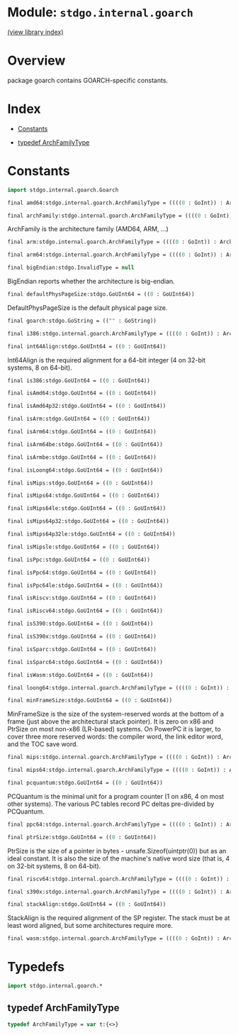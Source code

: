 # Module: `stdgo.internal.goarch`

[(view library index)](../../stdgo.md)


# Overview


package goarch contains GOARCH\-specific constants. 


# Index


- [Constants](<#constants>)

- [typedef ArchFamilyType](<#typedef-archfamilytype>)

# Constants


```haxe
import stdgo.internal.goarch.Goarch
```


```haxe
final amd64:stdgo.internal.goarch.ArchFamilyType = ((((0 : GoInt)) : ArchFamilyType))
```


```haxe
final archFamily:stdgo.internal.goarch.ArchFamilyType = ((((0 : GoInt)) : ArchFamilyType))
```


ArchFamily is the architecture family \(AMD64, ARM, ...\) 


```haxe
final arm:stdgo.internal.goarch.ArchFamilyType = ((((0 : GoInt)) : ArchFamilyType))
```


```haxe
final arm64:stdgo.internal.goarch.ArchFamilyType = ((((0 : GoInt)) : ArchFamilyType))
```


```haxe
final bigEndian:stdgo.InvalidType = null
```


BigEndian reports whether the architecture is big\-endian. 


```haxe
final defaultPhysPageSize:stdgo.GoUInt64 = ((0 : GoUInt64))
```


DefaultPhysPageSize is the default physical page size. 


```haxe
final goarch:stdgo.GoString = (("" : GoString))
```


```haxe
final i386:stdgo.internal.goarch.ArchFamilyType = ((((0 : GoInt)) : ArchFamilyType))
```


```haxe
final int64Align:stdgo.GoUInt64 = ((0 : GoUInt64))
```


Int64Align is the required alignment for a 64\-bit integer \(4 on 32\-bit systems, 8 on 64\-bit\). 


```haxe
final is386:stdgo.GoUInt64 = ((0 : GoUInt64))
```


```haxe
final isAmd64:stdgo.GoUInt64 = ((0 : GoUInt64))
```


```haxe
final isAmd64p32:stdgo.GoUInt64 = ((0 : GoUInt64))
```


```haxe
final isArm:stdgo.GoUInt64 = ((0 : GoUInt64))
```


```haxe
final isArm64:stdgo.GoUInt64 = ((0 : GoUInt64))
```


```haxe
final isArm64be:stdgo.GoUInt64 = ((0 : GoUInt64))
```


```haxe
final isArmbe:stdgo.GoUInt64 = ((0 : GoUInt64))
```


```haxe
final isLoong64:stdgo.GoUInt64 = ((0 : GoUInt64))
```


```haxe
final isMips:stdgo.GoUInt64 = ((0 : GoUInt64))
```


```haxe
final isMips64:stdgo.GoUInt64 = ((0 : GoUInt64))
```


```haxe
final isMips64le:stdgo.GoUInt64 = ((0 : GoUInt64))
```


```haxe
final isMips64p32:stdgo.GoUInt64 = ((0 : GoUInt64))
```


```haxe
final isMips64p32le:stdgo.GoUInt64 = ((0 : GoUInt64))
```


```haxe
final isMipsle:stdgo.GoUInt64 = ((0 : GoUInt64))
```


```haxe
final isPpc:stdgo.GoUInt64 = ((0 : GoUInt64))
```


```haxe
final isPpc64:stdgo.GoUInt64 = ((0 : GoUInt64))
```


```haxe
final isPpc64le:stdgo.GoUInt64 = ((0 : GoUInt64))
```


```haxe
final isRiscv:stdgo.GoUInt64 = ((0 : GoUInt64))
```


```haxe
final isRiscv64:stdgo.GoUInt64 = ((0 : GoUInt64))
```


```haxe
final isS390:stdgo.GoUInt64 = ((0 : GoUInt64))
```


```haxe
final isS390x:stdgo.GoUInt64 = ((0 : GoUInt64))
```


```haxe
final isSparc:stdgo.GoUInt64 = ((0 : GoUInt64))
```


```haxe
final isSparc64:stdgo.GoUInt64 = ((0 : GoUInt64))
```


```haxe
final isWasm:stdgo.GoUInt64 = ((0 : GoUInt64))
```


```haxe
final loong64:stdgo.internal.goarch.ArchFamilyType = ((((0 : GoInt)) : ArchFamilyType))
```


```haxe
final minFrameSize:stdgo.GoUInt64 = ((0 : GoUInt64))
```


MinFrameSize is the size of the system\-reserved words at the bottom  of a frame \(just above the architectural stack pointer\).  It is zero on x86 and PtrSize on most non\-x86 \(LR\-based\) systems.  On PowerPC it is larger, to cover three more reserved words:  the compiler word, the link editor word, and the TOC save word. 


```haxe
final mips:stdgo.internal.goarch.ArchFamilyType = ((((0 : GoInt)) : ArchFamilyType))
```


```haxe
final mips64:stdgo.internal.goarch.ArchFamilyType = ((((0 : GoInt)) : ArchFamilyType))
```


```haxe
final pcquantum:stdgo.GoUInt64 = ((0 : GoUInt64))
```


PCQuantum is the minimal unit for a program counter \(1 on x86, 4 on most other systems\).  The various PC tables record PC deltas pre\-divided by PCQuantum. 


```haxe
final ppc64:stdgo.internal.goarch.ArchFamilyType = ((((0 : GoInt)) : ArchFamilyType))
```


```haxe
final ptrSize:stdgo.GoUInt64 = ((0 : GoUInt64))
```


PtrSize is the size of a pointer in bytes \- unsafe.Sizeof\(uintptr\(0\)\) but as an ideal constant.  It is also the size of the machine's native word size \(that is, 4 on 32\-bit systems, 8 on 64\-bit\). 


```haxe
final riscv64:stdgo.internal.goarch.ArchFamilyType = ((((0 : GoInt)) : ArchFamilyType))
```


```haxe
final s390x:stdgo.internal.goarch.ArchFamilyType = ((((0 : GoInt)) : ArchFamilyType))
```


```haxe
final stackAlign:stdgo.GoUInt64 = ((0 : GoUInt64))
```


StackAlign is the required alignment of the SP register.  The stack must be at least word aligned, but some architectures require more. 


```haxe
final wasm:stdgo.internal.goarch.ArchFamilyType = ((((0 : GoInt)) : ArchFamilyType))
```


# Typedefs


```haxe
import stdgo.internal.goarch.*
```


## typedef ArchFamilyType


```haxe
typedef ArchFamilyType = var t:{<>}
```


 


